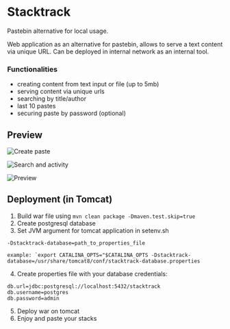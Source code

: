 # Stacktrack
Pastebin alternative for local usage.

Web application as an alternative for pastebin, allows to serve a text content via unique URL. 
Can be deployed in internal network as an internal tool. 

### Functionalities
- creating content from text input or file (up to 5mb)
- serving content via unique urls
- searching by title/author
- last 10 pastes
- securing paste by password (optional)

## Preview

![Create paste](https://s1.postimg.org/61nzd1v7lr/main.png)

![Search and activity](https://s1.postimg.org/693ymnvssv/activity.png)

![Preview](https://s1.postimg.org/6qu0b8q3r3/preview.png)

## Deployment (in Tomcat)

1. Build war file using `mvn clean package -Dmaven.test.skip=true`
2. Create postgresql database
3. Set JVM argument for tomcat application in setenv.sh 

````
-Dstacktrack-database=path_to_properties_file
 
example: `export CATALINA_OPTS="$CATALINA_OPTS -Dstacktrack-database=/usr/share/tomcat8/conf/stacktrack-database.properties
````

4. Create properties file with your database credentials:

````
db.url=jdbc:postgresql://localhost:5432/stacktrack
db.username=postgres
db.password=admin
````

5. Deploy war on tomcat
6. Enjoy and paste your stacks
